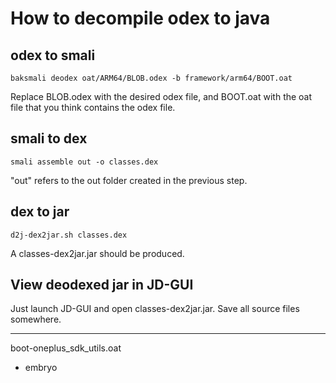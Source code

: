 # How to decompile odex to java

## odex to smali
```
baksmali deodex oat/ARM64/BLOB.odex -b framework/arm64/BOOT.oat
```
Replace BLOB.odex with the desired odex file, and BOOT.oat with the oat file that you think contains the odex file.

## smali to dex
```
smali assemble out -o classes.dex
```
"out" refers to the out folder created in the previous step.

## dex to jar
```
d2j-dex2jar.sh classes.dex
```
A classes-dex2jar.jar should be produced.

## View deodexed jar in JD-GUI
Just launch JD-GUI and open classes-dex2jar.jar.
Save all source files somewhere.


-------

boot-oneplus_sdk_utils.oat
* embryo